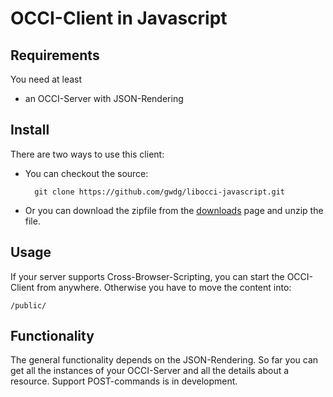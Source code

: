 # OCCI-Client in Javascript


## Requirements


You need at least

* an OCCI-Server with JSON-Rendering

## Install
There are two ways to use this client:

* You can checkout the source:

    	git clone https://github.com/gwdg/libocci-javascript.git
		
		
* Or you can download the zipfile from the [downloads](https://github.com/gwdg/libocci-javascript/zipball/master) page and unzip the file. 

## Usage

If your server supports Cross-Browser-Scripting, you can start the OCCI-Client from anywhere.
Otherwise you have to move the content into:
    
    /public/

## Functionality

The general functionality depends on the JSON-Rendering.
So far you can get all the instances of your OCCI-Server and all the details about a resource.
Support POST-commands is in development.